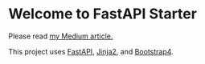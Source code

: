 <body>
<div id="myarticle">
<h1>Welcome to FastAPI Starter</h1>
<p>
Please read <a href="https://levelup.gitconnected.com/building-a-website-starter-with-fastapi-92d077092864">my Medium article.</a>
</p>
<p>
This project uses <a href="https://fastapi.tiangolo.com/">FastAPI</a>, <a href="https://jinja.palletsprojects.com/en/2.11.x/">Jinja2</a>, and <a href="https://getbootstrap.com/docs/4.1/getting-started/introduction/">Bootstrap4</a>.
</p>
</div>
<div id="myplot"></div>
  <div id="myplot2"></div>
  <script>
  fetch('/plot')
    .then(function(response) { return response.json(); })
    .then(function(item) { return Bokeh.embed.embed_item(item); })
  </script>
  <script>
  fetch('/plot2')
    .then(function(response) { return response.json(); })
    .then(function(item) { return Bokeh.embed.embed_item(item, "myplot2"); })
  </script>
</body>